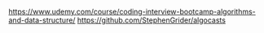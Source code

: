 https://www.udemy.com/course/coding-interview-bootcamp-algorithms-and-data-structure/
https://github.com/StephenGrider/algocasts

